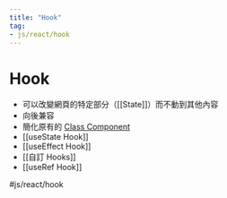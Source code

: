 ```yaml
---
title: "Hook"
tag: 
- js/react/hook
---
```

# Hook
- 可以改變網頁的特定部分（[[State]]）而不動到其他內容
- 向後兼容
- 簡化原有的 [Class Component](Class%20Component.md)
- [[useState Hook]]
- [[useEffect Hook]]
- [[自訂 Hooks]]
- [[useRef Hook]]

#js/react/hook